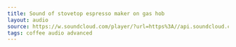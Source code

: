 ```yaml
---
title: Sound of stovetop espresso maker on gas hob
layout: audio
source: https://w.soundcloud.com/player/?url=https%3A//api.soundcloud.com/tracks/1172537086
tags: coffee audio advanced
---
```


